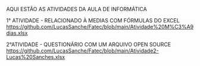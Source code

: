 AQUI ESTÃO AS ATIVIDADES DA AULA DE INFORMÁTICA

1° ATIVIDADE - RELACIONADO À MEDIAS COM FÓRMULAS DO EXCEL
https://github.com/LucasSanche/Fatec/blob/main/Atividade%20M%C3%A9dias.xlsx

2°ATIVIDADE - QUESTIONÁRIO COM UM ARQUIVO OPEN SOURCE           
https://github.com/LucasSanche/Fatec/blob/main/Atividade2-Lucas%20Sanches.xlsx
